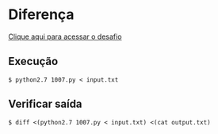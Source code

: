 # Diferença
[Clique aqui para acessar o desafio](https://www.urionlinejudge.com.br/judge/pt/problems/view/1007)

## Execução
```
$ python2.7 1007.py < input.txt
```

## Verificar saída
```
$ diff <(python2.7 1007.py < input.txt) <(cat output.txt)
```
